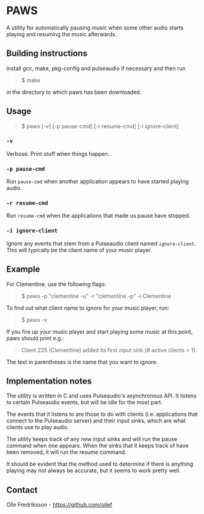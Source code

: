 PAWS
====

A utility for automatically pausing music when some other audio starts playing
and resuming the music afterwards.

Building instructions
---------------------
Install gcc, make, pkg-config and pulseaudio if necessary and then run

  > $ make

in the directory to which paws has been downloaded.

Usage
-----

  > $ paws [-v] [-p pause-cmd] [-r resume-cmd] [-i ignore-client]

### `-v`

Verbose. Print stuff when things happen.

### `-p pause-cmd`

Run `pause-cmd` when another application appears to have started playing audio.

### `-r resume-cmd`

Run `resume-cmd` when the applications that made us pause have stopped.

### `-i ignore-client`

Ignore any events that stem from a Pulseaudio client named `ignore-client`.
This will typically be the client name of your music player.

Example
-------

For Clementine, use the following flags:

  > $ paws -p "clementine -u" -r "clementine -p" -i Clementine

To find out what client name to ignore for your music player, run:

  > $ paws -v

If you fire up your music player and start playing some music at this point,
paws should print e.g.:

  > Client 225 (Clementine) added its first input sink (# active clients = 1)

The text in parentheses is the name that you want to ignore.

Implementation notes
--------------------

The utility is written in C and uses Pulseaudio's asynchronous API. It listens
to certain Pulseaudio events, but will be idle for the most part.

The events that it listens to are those to do with clients (i.e. applications
that connect to the Pulseaudio server) and their input sinks, which are what
clients use to play audio.

The utility keeps track of any new input sinks and will run the pause command
when one appears. When the sinks that it keeps track of have been removed, it
will run the resume command.

It should be evident that the method used to determine if there is anything
playing may not always be accurate, but it seems to work pretty well.

Contact
-------
Olle Fredriksson - https://github.com/ollef
